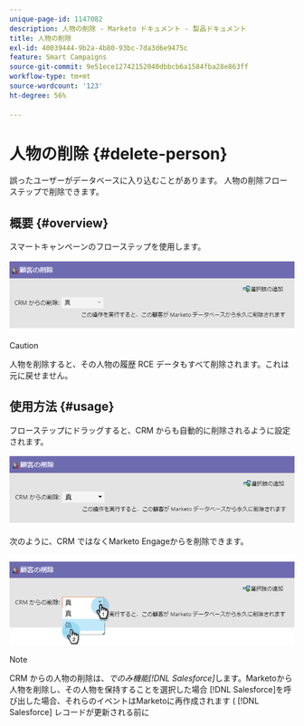 ```yaml
---
unique-page-id: 1147082
description: 人物の削除 - Marketo ドキュメント - 製品ドキュメント
title: 人物の削除
exl-id: 40039444-9b2a-4b80-93bc-7da3d6e9475c
feature: Smart Campaigns
source-git-commit: 9e51ece12742152040dbbcb6a1584fba28e863ff
workflow-type: tm+mt
source-wordcount: '123'
ht-degree: 56%

---
```


# 人物の削除 {#delete-person}

誤ったユーザーがデータベースに入り込むことがあります。 人物の削除フローステップで削除できます。

## 概要 {#overview}

スマートキャンペーンのフローステップを使用します。

![](assets/one-4.png)

>[!CAUTION]
>
>人物を削除すると、その人物の履歴 RCE データもすべて削除されます。これは元に戻せません。

## 使用方法 {#usage}

フローステップにドラッグすると、CRM からも自動的に削除されるように設定されます。

![](assets/two-4.png)

次のように、CRM ではなくMarketo Engageからを削除できます。

![](assets/three-3.png)

>[!NOTE]
>
>CRM からの人物の削除は、_でのみ機能[!DNL Salesforce]_&#x200B;します。Marketoから人物を削除し、その人物を保持することを選択した場合 [!DNL Salesforce]を呼び出した場合、それらのイベントはMarketoに再作成されます ( [!DNL Salesforce] レコードが更新される前に
